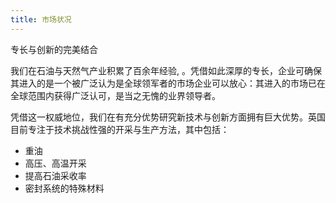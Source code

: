 ```yaml
---
title: 市场状况
---
```

专长与创新的完美结合

我们在石油与天然气产业积累了百余年经验, 。凭借如此深厚的专长，企业可确保其进入的是一个被广泛认为是全球领军者的市场企业可以放心：其进入的市场已在全球范围内获得广泛认可，是当之无愧的业界领导者。

凭借这一权威地位，我们在有充分优势研究新技术与创新方面拥有巨大优势。英国目前专注于技术挑战性强的开采与生产方法，其中包括：
- 重油
- 高压、高温开采
- 提高石油采收率
- 密封系统的特殊材料

